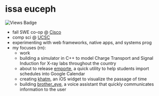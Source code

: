 # issa euceph

![Views Badge](https://komarev.com/ghpvc/?username=euceph&label=views&color=0e75b6&style=flat)

- fall SWE co-op @ [Cisco](https://www.cisco.com/)
- comp sci @ [UCSC](https://ucsc.edu/)
- experimenting with web frameworks, native apps, and systems prog
- my focuses (rn):
  - work
  - building a simulator in C++ to model Charge Transport and Signal Induction for X-ray labs throughout the country
  - about to release [emporte](https://emporte.app/), a quick utility to help students import schedules into Google Calendar
  - creating [khatm](https://github.com/euceph/khatm), an iOS widget to visualize the passage of time
  - building [brother_eye](https://github.com/euceph/brother_eye), a voice assistant that quickly communicates information to the user
